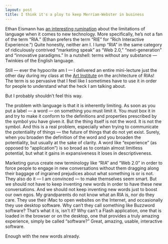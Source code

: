 ```yaml
---
layout: post
title: I think it's a ploy to keep Merriam-Webster in business
---
```


Ethan Eismann has [an interesting rumination](http://eismann-sf.com/news/?p=130) about the limitations of language when it comes to new technology. More specifically, he’s not a fan of the term “RIA.” (Ethan prefers the term “RIE” for “Rich Interactive Experience.”) Quite honestly, neither am I. I lump “RIA” in the same category of ridiculously contrived “marketing speak” as “Web 2.0,” “next-generation” and “innovative paradigms.” In a nutshell: terms without any substance — Twinkies of the English language.

Still — ever the hypocrite am I — I delivered an entire mini-lecture just the other day during my class at the [Art Institute](http://www.artinstitutes.edu/sandiego) on the architecture of RIAs! The term is so pervasive that I feel like I sometimes have to use it in order for people to understand what the heck I am talking about.

But I probably shouldn’t feel this way.

The problem with language is that it is inherently limiting. As soon as you put a label — a word — on something you must limit it. You must box it in and try to make it conform to the definitions and properties prescribed by the symbol you have given it. But the thing itself is not the word. It is not the symbol. And this is a real problem, especially when trying to communicate the potentiality of things — the future of things that do not yet exist. Surely, when you broaden the definition of the word and you broaden the potentiality, but usually at the sake of clarity. A word like “experience” (as opposed to “application”) is so broad as to contain almost limitless potential, but what it gains in expansiveness it loses in descriptiveness.

Marketing gurus create new terminology like “RIA” and “Web 2.0” in order to force people to engage in new conversations without them dragging along their baggage of ingrained prejudices about what something is or is not. They also do it — I am convinced — to make themselves seem smart. But we should not have to keep inventing new words in order to have these new conversations. And we should not keep inventing new words just to boost our own egos. My grandparents do not know what an RIA is, nor do they care. They use their iMac to open websites on the Internet, and occasionally they use desktop software. Why can’t they call something like Buzzword software? That’s what it is, isn’t it? Why can’t a Flash application, one that is loaded in the browser or on the desktop, one that provides a truly amazing experience, simply be called “software?” Great, amazing, usable, interactive software.

Enough with the new words already.

